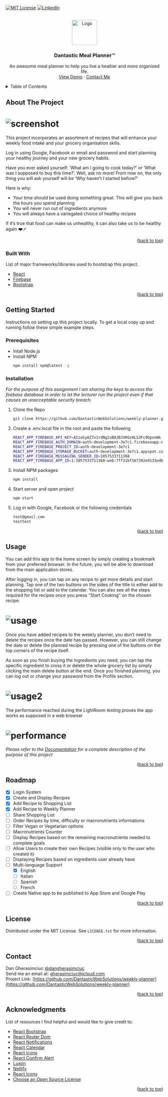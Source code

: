 <div id="top"></div>

[![MIT License][license-shield]][license-url]
[![LinkedIn][linkedin-shield]][linkedin-url]

<!-- PROJECT LOGO -->
<br />
<div align="center">
  <a href="https://github.com/DantasticWebSolutions/weekly-planner">
    <img src="src/assets/logo.png" alt="Logo" width="80" height="80">
  </a>

  <h3 align="center">Dantastic Meal Planner™</h3>

  <p align="center">
    An awesome meal planner to help you live a healtier and more organised life.
    <br />
    <a href="https://dantasticweeklyplanner.netlify.app/" target="_blank">View Demo</a>
    ·
    <a href="mailto:gherasimciuc@icloud.com">Contact Me</a>
  </p>
</div>

<!-- CONTENTS TABLE -->
<details>
  <summary>Table of Contents</summary>
  <ol>
    <li>
      <a href="#about-the-project">About The Project</a>
      <ul>
        <li><a href="#built-with">Built With</a></li>
      </ul>
    </li>
    <li>
      <a href="#getting-started">Getting Started</a>
      <ul>
        <li><a href="#prerequisites">Prerequisites</a></li>
        <li><a href="#installation">Installation</a></li>
      </ul>
    </li>
    <li><a href="#usage">Usage</a></li>
    <li><a href="#roadmap">Roadmap</a></li>
    <li><a href="#license">License</a></li>
    <li><a href="#contact">Contact</a></li>
    <li><a href="#acknowledgments">Acknowledgments</a></li>
  </ol>
</details>

<!-- ABOUT THE PROJECT -->

## About The Project

# ![screenshot](src/assets/screenshot.png)

This project incorporates an assortment of recipes that will enhance your weekly food intake and your grocery organisation skills.

Log in using Google, Facebook or email and password and start planning your healthy journey and your new grocery habits.

Have you ever asked yourself: ‘What am I going to cook today?’ or ‘What was I supposed to buy this time?’. Well, ask no more! From now on, the only thing you will ask yourself will be ‘Why haven’t I started before?’

Here is why:

- Your time should be used doing something great. This will give you back the hours you spend planning
- You will never run out of ingredients anymore
- You will always have a variegated choice of healthy recipes

If it’s true that food can make us unhealthy, it can also take us to be healthy again :mending_heart:

<p align="right">(<a href="#top">back to top</a>)</p>

<!-- BUILT WITH -->

### Built With

List of major frameworks/libraries used to bootstrap this project.

- [React](https://www.npmjs.com/package/react)
- [Firebase](https://www.npmjs.com/package/firebase)
- [Bootstrap](https://www.npmjs.com/package/bootstrap)

<p align="right">(<a href="#top">back to top</a>)</p>

<!-- GETTING STARTED -->

## Getting Started

Instructions on setting up this project locally.
To get a local copy up and running follow these simple example steps.

### Prerequisites

- Intall Node.js
- Install NPM
  ```sh
  npm install npm@latest -g
  ```

### Installation

_For the purpose of this assignment I am sharing the keys to access the firebase database in order to let the lecturer run the project even if that causes an unacceptable security breach._

1. Clone the Repo
   ```sh
   git clone https://github.com/DantasticWebSolutions/weekly-planner.git
   ```
2. Create a .env.local file in the root and paste the following
   ```sh
   REACT_APP_FIREBASE_API_KEY=AIzaSyAZ7x1rdNgIxB8JBJVKGsHLS3Fc9OpxnWk
   REACT_APP_FIREBASE_AUTH_DOMAIN=auth-development-3e7c1.firebaseapp.com
   REACT_APP_FIREBASE_PROJECT_ID=auth-development-3e7c1
   REACT_APP_FIREBASE_STORAGE_BUCKET=auth-development-3e7c1.appspot.com
   REACT_APP_FIREBASE_MESSAGING_SENDER_ID=1057533711368
   REACT_APP_FIREBASE_APP_ID=1:1057533711368:web:7ff31bf167392e9133edbd
   ```
3. Install NPM packages
   ```sh
   npm install
   ```
4. Start server and open project
   ```sh
   npm start
   ```
5. Log in with Google, Facebook or the following credentials
   ```sh
   test@gmail.com
   testtest
   ```
   <p align="right">(<a href="#top">back to top</a>)</p>

<!-- USAGE EXAMPLES -->

## Usage

You can add this app to the home screen by simply creating a bookmark from your preferred browser. In the future, you will be able to download from the main application stores.

After logging in, you can tap on any recipe to get more details and start planning. Tap one of the two buttons on the sides of the title to either add to the shopping list or add to the calendar. You can also see all the steps required for the recipes once you press “Start Cooking” on the chosen recipe.

# ![usage](src/assets/usage.png)

Once you have added recipes to the weekly planner, you don’t need to delete the recipes once the date has passed. However, you can still change the date or delete the planned recipe by pressing one of the buttons on the top corners of the recipe itself.

As soon as you finish buying the ingredients you need, you can tap the specific ingredient to cross it or delete the whole grocery list by simply clicking the main delete button at the end. Once you finished planning, you can log out or change your password from the Profile section.

# ![usage2](src/assets/usage2.png)

The performance reached during the LightRoom testing proves the app works as supposed in a web browser

# ![performance](src/assets/performance.png)

_Please refer to the [Documentation](https://github.com/DantasticWebSolutions/weekly-planner/blob/main/documentation.md) for a complete description of the purpose of this project_

<p align="right">(<a href="#top">back to top</a>)</p>

<!-- ROADMAP -->

## Roadmap

- [x] Login System
- [x] Create and Display Recipes
- [x] Add Recipe to Shopping List
- [x] Add Recipe to Weekly Planner
- [ ] Share Shopping List
- [ ] Order Recipes by time, difficulty or macronutrients informations
- [ ] Filter Vegan or Vegetarian options
- [ ] Macronutrients Counter
- [ ] Display Recipes based on the remaining macronutrients needed to complete goals
- [ ] Allow Users to create their own Recipes (visible only to the user who created it)
- [ ] Displaying Recipes based on ingredients user already have
- [ ] Multi-language Support
  - [x] English
  - [ ] Italian
  - [ ] Spanish
  - [ ] French
- [ ] Create Native app to be published to App Store and Google Play

<p align="right">(<a href="#top">back to top</a>)</p>

<!-- LICENSE -->

## License

Distributed under the MIT License. See `LICENSE.txt` for more information.

<p align="right">(<a href="#top">back to top</a>)</p>

<!-- CONTACT -->

## Contact

Dan Gherasimciuc
[@dangherasimciuc](https://www.linkedin.com/in/dangherasimciuc/) \
Send me an email at: [gherasimciuc@icloud.com](mailto:gherasimciuc@icloud.com) \
Project Link: [https://github.com/DantasticWebSolutions/weekly-planner](https://github.com/DantasticWebSolutions/weekly-planner)

<p align="right">(<a href="#top">back to top</a>)</p>

<!-- ACKNOWLEDGMENTS -->

## Acknowledgments

List of resources I find helpful and would like to give credit to:

- [React Bootstrap](https://www.npmjs.com/package/react-bootstrap)
- [React Router Dom](https://reactrouter.com/)
- [React Notifications](https://www.npmjs.com/package/react-notifications)
- [React Calendar](https://www.npmjs.com/package/react-calendar)
- [React Icons](https://www.npmjs.com/package/react-icons)
- [React Confirm Alert](https://www.npmjs.com/package/react-confirm-alert)
- [Luxon](https://moment.github.io/luxon/)
- [Netlify](https://www.netlify.com/)
- [React Icons](https://react-icons.github.io/react-icons/search)
- [Choose an Open Source License](https://choosealicense.com)

<p align="right">(<a href="#top">back to top</a>)</p>

<!-- LINKS & IMAGES -->

[license-shield]: https://img.shields.io/github/license/othneildrew/Best-README-Template.svg?style=for-the-badge
[license-url]: https://github.com/DantasticWebSolutions/weekly-planner/blob/main/LICENSE.txt
[linkedin-shield]: https://img.shields.io/badge/-LinkedIn-black.svg?style=for-the-badge&logo=linkedin&colorB=555
[linkedin-url]: https://www.linkedin.com/in/dangherasimciuc/
